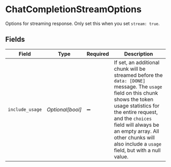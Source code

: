 # ChatCompletionStreamOptions

Options for streaming response. Only set this when you set `stream: true`.



## Fields

| Field                                                                                                                                                                                                                                                                                                       | Type                                                                                                                                                                                                                                                                                                        | Required                                                                                                                                                                                                                                                                                                    | Description                                                                                                                                                                                                                                                                                                 |
| ----------------------------------------------------------------------------------------------------------------------------------------------------------------------------------------------------------------------------------------------------------------------------------------------------------- | ----------------------------------------------------------------------------------------------------------------------------------------------------------------------------------------------------------------------------------------------------------------------------------------------------------- | ----------------------------------------------------------------------------------------------------------------------------------------------------------------------------------------------------------------------------------------------------------------------------------------------------------- | ----------------------------------------------------------------------------------------------------------------------------------------------------------------------------------------------------------------------------------------------------------------------------------------------------------- |
| `include_usage`                                                                                                                                                                                                                                                                                             | *Optional[bool]*                                                                                                                                                                                                                                                                                            | :heavy_minus_sign:                                                                                                                                                                                                                                                                                          | If set, an additional chunk will be streamed before the `data: [DONE]` message. The `usage` field on this chunk shows the token usage statistics for the entire request, and the `choices` field will always be an empty array. All other chunks will also include a `usage` field, but with a null value.<br/> |
